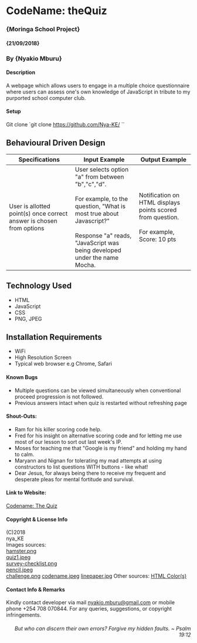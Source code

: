 # CodeName: theQuiz
### {Moringa School Project}
#### {21/09/2018}
### By {Nyakio Mburu}

#### Description
A webpage which allows users to engage in a multiple choice questionnaire where users can assess one's own knowledge of JavaScript in tribute to my purported school computer club.

#### Setup
Git clone
`git clone https://github.com/Nya-KE/<insert>
``
## Behavioural Driven Design
|Specifications|Input Example|Output Example|
|--------------|-------------|--------------|
|User is allotted point(s) once correct answer is chosen from  options | User selects option "a" from between "b","c","d". <br> <br> For example, to the question, "What is most true about Javascript?" <br> <br> Response "a" reads, "JavaScript was being developed under the name Mocha.| Notification on HTML displays points scored from question. <br> <br> For example, Score: 10 pts  |

## Technology Used
* HTML
* JavaScript
* CSS
* PNG, JPEG

## Installation Requirements
* WiFi
* High Resolution Screen
* Typical web browser e.g  Chrome, Safari

#### Known Bugs
* Multiple questions can be viewed simultaneously when conventional proceed progression is not followed.
* Previous answers intact when quiz is restarted without refreshing page

#### Shout-Outs:
* Ram for his killer scoring code help.
* Fred for his insight on alternative scoring code and for letting me use most of our lesson to sort out last week's IP. 
* Moses for teaching me that "Google is my friend" and holding my hand to calm.
* Maryann and Nignan for tolerating my mad attempts at using constructors to list questions WITH buttons - like what!
* Dear Jesus, for always being there to receive my frequent and desperate pleas for mental fortitude and survival.

#### Link to Website:
[Codename: The Quiz](https://nya-ke.github.io/Codename-TheQuiz/)

#### Copyright & License Info
(C)2018 <br>
nya_KE <br>
Images sources:<br>
[hamster.png](https://melbournechapter.net/images/hamster-wheel-clipart-6.png)<br>
[quiz1.jpeg](http://thesocialmediamonthly.com/wp-content/uploads/2018/01/quiz.jpg)<br>
[survey-checklist.png](https://www.checkmarket.com/wp-content/uploads/2016/08/survey-checklist.png)<br>
[pencil.jpeg](https://encrypted-tbn0.gstatic.com/images?q=tbn:ANd9GcRXAkLiuTZ4ClHBby-idmPhgcADBV0Vy3iqc_t2wSuwfS5iFwz2bA)<br>
[challenge.png](http://smallbizclub.com/sales-and-marketing/advertising-and-lead-generation/how-to-create-your-own-social-media-quiz-for-lead-generation/)
[codename.jpeg](https://cdn.frankwatching.com/app/uploads/2017/10/quiz-mogelijkheden.jpg)
[linepaper.jpg](https://www.vectorstock.com/royalty-free-vector/blank-note-paper-on-transparent-background-vector-16310930)
Other sources:
[HTML Color(s)](insert)

#### Contact Info & Remarks
Kindly contact developer via mail nyakio.mburu@gmail.com or mobile phone +254 708 070844. For any queries, suggestions, or copyright infringements.<br>


###### <p style='text-align: right;'> But who can discern their own errors? Forgive my hidden faults. ~ Psalm 19:12 </p>
